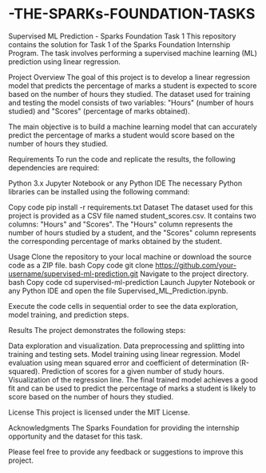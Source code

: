 # -THE-SPARKs-FOUNDATION-TASKS
Supervised ML Prediction - Sparks Foundation Task 1
This repository contains the solution for Task 1 of the Sparks Foundation Internship Program. The task involves performing a supervised machine learning (ML) prediction using linear regression.

Project Overview
The goal of this project is to develop a linear regression model that predicts the percentage of marks a student is expected to score based on the number of hours they studied. The dataset used for training and testing the model consists of two variables: "Hours" (number of hours studied) and "Scores" (percentage of marks obtained).

The main objective is to build a machine learning model that can accurately predict the percentage of marks a student would score based on the number of hours they studied.

Requirements
To run the code and replicate the results, the following dependencies are required:

Python 3.x
Jupyter Notebook or any Python IDE
The necessary Python libraries can be installed using the following command:

Copy code
pip install -r requirements.txt
Dataset
The dataset used for this project is provided as a CSV file named student_scores.csv. It contains two columns: "Hours" and "Scores". The "Hours" column represents the number of hours studied by a student, and the "Scores" column represents the corresponding percentage of marks obtained by the student.

Usage
Clone the repository to your local machine or download the source code as a ZIP file.
bash
Copy code
git clone https://github.com/your-username/supervised-ml-prediction.git
Navigate to the project directory.
bash
Copy code
cd supervised-ml-prediction
Launch Jupyter Notebook or any Python IDE and open the file Supervised_ML_Prediction.ipynb.

Execute the code cells in sequential order to see the data exploration, model training, and prediction steps.

Results
The project demonstrates the following steps:

Data exploration and visualization.
Data preprocessing and splitting into training and testing sets.
Model training using linear regression.
Model evaluation using mean squared error and coefficient of determination (R-squared).
Prediction of scores for a given number of study hours.
Visualization of the regression line.
The final trained model achieves a good fit and can be used to predict the percentage of marks a student is likely to score based on the number of hours they studied.

License
This project is licensed under the MIT License.

Acknowledgments
The Sparks Foundation for providing the internship opportunity and the dataset for this task.

Please feel free to provide any feedback or suggestions to improve this project.
